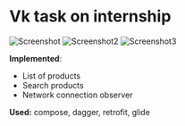 # Vk task on internship

![Screenshot](https://sun9-69.userapi.com/impg/3B0jCsO0GOOOgs8AW76ubBB0kaWNg_9YKM51_w/Z5gzUrjV2SQ.jpg?size=360x732&quality=96&sign=40846b06f5f4c4aef939123a05348125&type=album)
![Screenshot2](https://sun9-80.userapi.com/impg/vSttbaB-v_g3aHgbnPAN9qdGvSzF21OWWwXq6A/-ZdW3OK6I2o.jpg?size=357x721&quality=96&sign=6f48b58281ccbdb51a3abf10f23b36a8&type=album)
![Screenshot3](https://sun9-43.userapi.com/impg/qBQUbbP1HnbyfvNPU_KNrTM_y6qstfCtzHzlrQ/vs0pWLqEZPk.jpg?size=354x711&quality=96&sign=801c62ad97d50aa453f295c030b1ceb1&type=album)

__Implemented__: 
- List of products
- Search products
- Network connection observer

__Used:__ compose, dagger, retrofit, glide
